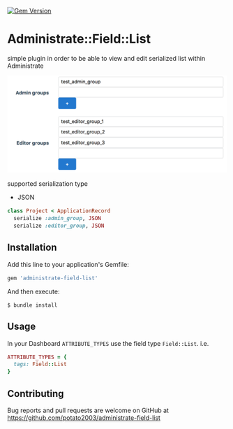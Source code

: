 [![Gem Version](https://badge.fury.io/rb/administrate-field-list.svg)](https://badge.fury.io/rb/administrate-field-list)

# Administrate::Field::List

simple plugin in order to be able to view and edit serialized list within Administrate

![screenshot](screenshot/screenshot_1.png "screenshot_1")

supported serialization type
- JSON

```ruby
class Project < ApplicationRecord
  serialize :admin_group, JSON
  serialize :editor_group, JSON
```

## Installation

Add this line to your application's Gemfile:

```ruby
gem 'administrate-field-list'
```

And then execute:

    $ bundle install

## Usage

In your Dashboard `ATTRIBUTE_TYPES` use the field type `Field::List`. i.e.
```ruby
ATTRIBUTE_TYPES = {
  tags: Field::List
}
```

## Contributing

Bug reports and pull requests are welcome on GitHub at https://github.com/potato2003/administrate-field-list

